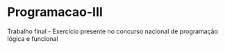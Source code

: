 # Programacao-III
Trabalho final - Exercício presente no concurso nacional de programação lógica e funcional 
